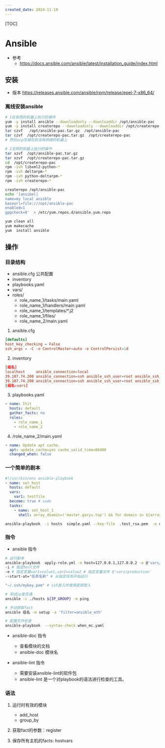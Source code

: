 ```yaml
---
created_date: 2024-11-19
---
```


[TOC]

# Ansible
- 参考
  - https://docs.ansible.com/ansible/latest/installation_guide/index.html

## 安装
- 版本 https://releases.ansible.com/ansible/rpm/release/epel-7-x86_64/

### 离线安装ansible
```bash
# 1在有网的机器上执行的操作
yum -y install ansible --downloadonly --downloaddir /opt/ansible-pac
yum -y install createrepo --downloadonly --downloaddir /opt/createrepo-pac
tar czvf   /opt/ansible-pac.tar.gz  /opt/ansible-pac 
tar czvf  /opt/createrepo-pac.tar.gz  /opt/createrepo-pac
# 然后scp压缩包到没有网络的机器上

# 2无网的机器上执行的操作
tar xzvf  /opt/ansible-pac.tar.gz
tar xzvf  /opt/createrepo-pac.tar.gz
cd  /opt/createrepo-pac
rpm -ivh libxml2-python-*
rpm -ivh deltarpm-*
rpm -ivh python-deltarpm-*
rpm -ivh createrepo-*

createrepo /opt/ansible-pac
echo '[ansibel]
name=my local ansible
baseurl=file:///opt/ansible-pac
enabled=1
gpgcheck=0'  > /etc/yum.repos.d/ansible.yum.repo

yum clean all
yum makecache
yum  install ansible
```

## 操作

### 目录结构
- ansible.cfg  公共配置
- inventory
- playbooks.yaml
- vars/
- roles/
    - role_name_1/tasks/main.yaml
    - role_name_1/handlers/main.yaml
    - role_name_1/templates/*.j2
    - role_name_1/files/
    - role_name_2/main.yaml

1. ansible.cfg 
  ```conf
  [defaults]
  host_key_checking = False
  ssh_args = -C -o ControlMaster=auto -o ControlPersist=1d
  ```
2. inventory
  ```conf
  [组名]
  localhost     ansible_connection=local
  39.107.74.200 ansible_connection=ssh ansible_ssh_user=root ansible_ssh_pass='123' ansible_sudo_pass='123'
  39.107.74.200 ansible_connection=ssh ansible_ssh_user=root ansible_ssh_private_key_file=~/.ssh/keyfile.pem
  [组名:vars]
  ```

3. playbooks.yaml
  ```yaml
  - name: Init
    hosts: default
    gather_facts: no
    roles:
      - role_name_1
      - role_name_2
  ```

4. /role_name_2/main.yaml
  ```yaml
  - name: Update apt cache.
    apt: update_cache=yes cache_valid_time=86400
    changed_when: false
  ```

### 一个简单的剧本
```yaml
#!/usr/bin/env ansible-playbook
- name: set_host
  hosts: default
  vars:
    var1: testfile
  become: true # sudo
  tasks:
    - name: set_host_1
      shell: array_doamin=('master.garys.top') && for domain in ${array_doamin[@]};do sed -i "/ ${domain}/c\\{{ domain_ip }}      ${domain}" /etc/hosts; done
```
```bash
ansible-playbook  -i hosts  simple.yaml --key-file  .test_rsa.pem  -e domain_ip=5.5.5.6
```
### 指令
- ansible 指令
```bash
# 运行剧本
ansible-playbook  apply-role.yml -e host=127.0.0.1,127.0.0.2 -e @'vars/DMZ'  -e role=filebeat
-i # 指定host文件
-e # 指定变量var1=value1,var2=value2 # 指定变量文件 @'vars/production'
--start-at="任务名称" # 从指定任务开始运行

"~/.ssh/mykey.pem" # ssh登入时使用密钥登入

# 测试ip是否通
ansible -i ./hosts ${IP_GROUP} -m ping

# 手动获取fact
ansible 组名 -m setup -a 'filter=ansible_eth'

# 配置文件检查
ansible-playbook  --syntax-check when_mc.yaml 
```

- ansible-doc 指令
    - 查看模块的文档
    - ansible-doc 模块名

- ansible-lint 指令 
    - 需要安装ansible-lint的软件包
    - ansible-lint 是一个对playbook的语法进行检查的工具。

### 语法
1. 运行时有效的模块
    - add_host
    - group_by

2. 获取fact的参数：register

3. 保存所有主机的facts: hostvars




